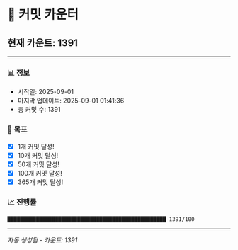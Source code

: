 # 🔢 커밋 카운터

## 현재 카운트: 1391

---

### 📊 정보
- 시작일: 2025-09-01
- 마지막 업데이트: 2025-09-01 01:41:36
- 총 커밋 수: 1391

### 🎯 목표
- [x] 1개 커밋 달성!
- [x] 10개 커밋 달성!
- [x] 50개 커밋 달성!
- [x] 100개 커밋 달성!
- [x] 365개 커밋 달성!

### 📈 진행률
```
██████████████████████████████████████████████████ 1391/100
```

---
*자동 생성됨 - 카운트: 1391*
